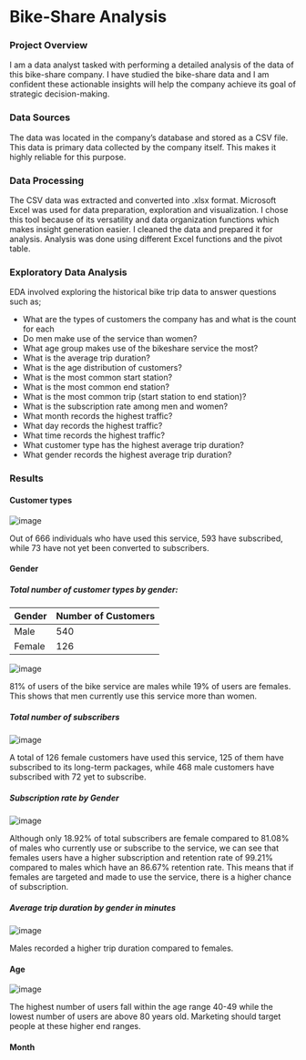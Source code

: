 # Bike-Share Analysis

### Project Overview

I am a data analyst tasked with performing a detailed analysis of the data of this bike-share company. I have studied the bike-share data and I am confident these actionable insights will help the company achieve its goal of strategic decision-making.

### Data Sources

The data was located in the company’s database and stored as a CSV file. This data is primary data collected by the company itself. This makes it highly reliable for this purpose.

### Data Processing

The CSV data was extracted and converted into .xlsx format. Microsoft Excel was used for data preparation, exploration and visualization. I chose this tool because of its versatility and data organization functions which makes insight generation easier.
I cleaned the data and prepared it for analysis.
Analysis was done using different Excel functions and the pivot table.

### Exploratory Data Analysis

EDA involved exploring the historical bike trip data to answer questions such as;

- What are the types of customers the company has and what is the count for each
- Do men make use of the service than women?
- What age group makes use of the bikeshare service the most?
- What is the average trip duration?
- What is the age distribution of customers?
- What is the most common start station?
- What is the most common end station?
- What is the most common trip (start station to end station)?
- What is the subscription rate among men and women?
- What month records the highest traffic?
- What day records the highest traffic?
- What time records the highest traffic?
- What customer type has the highest average trip duration?
- What gender records the highest average trip duration?

### Results

#### Customer types

![image](https://github.com/Ayodeji199/BikeShareAnalysis/assets/155935474/d9f25e9c-50d3-480d-abd5-18e1330eb7ea)

Out of 666 individuals who have used this service, 593 have subscribed, while 73 have not yet been converted to subscribers.

#### Gender

##### Total number of customer types by gender:

|Gender|Number of Customers|
|--------|---------|
|Male|540|
|Female|126|

![image](https://github.com/Ayodeji199/BikeShareAnalysis/assets/155935474/3eb39ebb-481f-4a71-9313-0a92d32a6152)

81% of users of the bike service are males while 19% of users are females. This shows that men currently use this service more than women.

##### Total number of subscribers

![image](https://github.com/Ayodeji199/BikeShareAnalysis/assets/155935474/6a392272-b5b0-40c4-a370-51f05167b2fd)

A total of 126 female customers have used this service, 125 of them have subscribed to its long-term packages, while 468 male customers have subscribed with 72 yet to subscribe.

#####  Subscription rate by Gender

![image](https://github.com/Ayodeji199/BikeShareAnalysis/assets/155935474/4716500f-444a-4376-9997-ee0dd56454e3)

Although only 18.92% of total subscribers are female compared to 81.08%  of males who currently use or subscribe to the service, we can see that females users have a higher subscription and retention rate of 99.21% compared to males which have an 86.67% retention rate. This means that if females are targeted and made to use the service, there is a higher chance of subscription. 

##### Average trip duration by gender in minutes

![image](https://github.com/Ayodeji199/BikeShareAnalysis/assets/155935474/fa6a74d8-34e3-4fc2-ac21-fdc5da6981d6)

Males recorded a higher trip duration compared to females.

#### Age

![image](https://github.com/Ayodeji199/BikeShareAnalysis/assets/155935474/ceaa1970-a2a7-4303-92e1-0d7476aa8b5d)

The highest number of users fall within the age range 40-49 while the lowest number of users are above 80 years old. Marketing should target people at these higher end ranges.

#### Month







